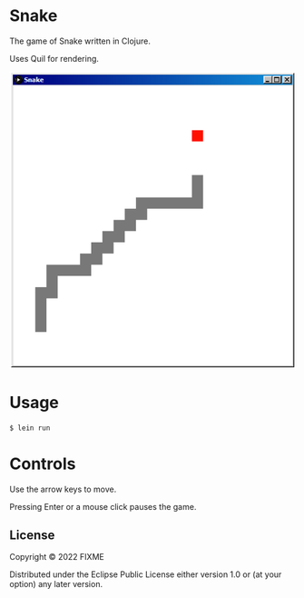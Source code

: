 # Snake

The game of Snake written in Clojure.

Uses Quil for rendering.

![Alt text](./screenshot1.png?raw=true "Title")

# Usage


    $ lein run


# Controls

Use the arrow keys to move.

Pressing Enter or a mouse click pauses the game.


## License

Copyright © 2022 FIXME

Distributed under the Eclipse Public License either version 1.0 or (at
your option) any later version.
